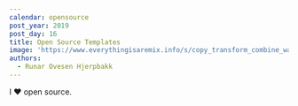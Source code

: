 ```yaml
---
calendar: opensource
post_year: 2019
post_day: 16
title: Open Source Templates
image: 'https://www.everythingisaremix.info/s/copy_transform_combine_wallpaper_5k.jpg'
authors:
  - Runar Ovesen Hjerpbakk
---
```

I ❤️ open source.
